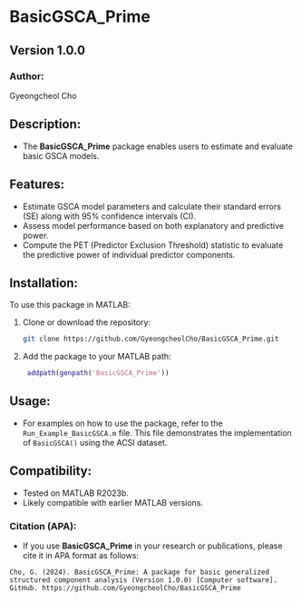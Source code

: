 # BasicGSCA_Prime

## Version 1.0.0

### Author:
Gyeongcheol Cho

## Description:
- The **BasicGSCA_Prime** package enables users to estimate and evaluate basic GSCA models.

## Features:
- Estimate GSCA model parameters and calculate their standard errors (SE) along with 95% confidence intervals (CI).
- Assess model performance based on both explanatory and predictive power.
- Compute the PET (Predictor Exclusion Threshold) statistic to evaluate the predictive power of individual predictor components.

## Installation:
To use this package in MATLAB:
1. Clone or download the repository:
   ```bash
   git clone https://github.com/GyeongcheolCho/BasicGSCA_Prime.git
   ```
2. Add the package to your MATLAB path:
   ```matlab
    addpath(genpath('BasicGSCA_Prime'))
   ```

## Usage:
- For examples on how to use the package, refer to the `Run_Example_BasicGSCA.m` file. This file demonstrates the implementation of `BasicGSCA()` using the ACSI dataset.

## Compatibility:
- Tested on MATLAB R2023b.
- Likely compatible with earlier MATLAB versions.

### Citation (APA):
- If you use **BasicGSCA_Prime** in your research or publications, please cite it in APA format as follows:

```plaintext
Cho, G. (2024). BasicGSCA_Prime: A package for basic generalized structured component analysis (Version 1.0.0) [Computer software]. GitHub. https://github.com/GyeongcheolCho/BasicGSCA_Prime
```
